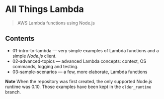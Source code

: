 # All Things Lambda
> AWS Lambda functions using Node.js

## Contents
+ 01-intro-to-lambda &mdash; very simple examples of Lambda functions and a simple *Node.js* client.
+ 02-advanced-topics &mdash; advanced Lambda concepts: context, OS commands, logging and testing.
+ 03-sample-scenarios &mdash; a few, more elaborate, Lambda functions

**Note**
When the repository was first created, the only supported Node.js runtime was 0.10. Those examples have been kept in the `older_runtime` branch.